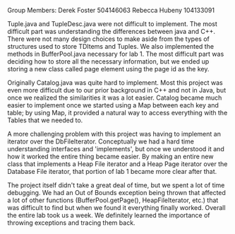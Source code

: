 Group Members:
Derek Foster    504146063
Rebecca Hubeny	104133091

Tuple.java and TupleDesc.java were not difficult to implement. The most difficult
part was understanding the differences between java and C++. There were not many
design choices to make aside from the types of structures used to store TDItems
and Tuples. We also implemented the methods in BufferPool.java necessary for
lab 1. The most difficult part was deciding how to store all the necessary
information, but we ended up storing a new class called page element using the
page id as the key.

Originally Catalog.java was quite hard to implement. Most this project was even more difficult due to our prior background in C++ and not in Java, but once we realized the similarities it was a lot easier. Catalog became much easier to implement once we started using a Map between each key and table; by using Map, it provided a natural way to access everything with the Tables that we needed to.

A more challenging problem with this project was having to implement an iterator over the DbFileIterator. Conceptually we had a hard time understanding interfaces and 'implements', but once we understood it and how it worked the entire thing became easier. By making an entire new class that implements a Heap File iterator and a Heap Page iterator over the Database File iterator, that portion of lab 1 became more clear after that.

The project itself didn't take a great deal of time, but we spent a lot of time debugging. We had an Out of Bounds exception being thrown that affected a lot of other functions (BufferPool.getPage(), HeapFileIterator, etc.) that was difficult to find but when we found it everything finally worked. Overall the entire lab took us a week. We definitely learned the importance of throwing exceptions and tracing them back. 
